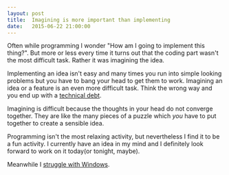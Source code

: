 ```yaml
---
layout:	post
title:	Imagining is more important than implementing
date:	2015-06-22 21:00:00
---
```


Often while programming I wonder "How am I going to implement this thing?". But more or less every time it turns out that the coding part wasn't the most difficult task. Rather it was imagining the idea.

Implementing an idea isn't easy and many times you run into simple looking problems but you have to bang your head to get them to work. Imagining an idea or a feature is an even more difficult task. Think the wrong way and you end up with a [technical debt](https://en.wikipedia.org/wiki/Technical_debt).

Imagining is difficult because the thoughts in your head do not converge together. They are like the many pieces of a puzzle which *you* have to put together to create a sensible idea.

Programming isn't the most relaxing activity, but nevertheless I find it to be a fun activity. I currently have an idea in my mind and I definitely look forward to work on it today(or tonight, maybe).

Meanwhile I [struggle with Windows](/2015/06/24/unix-and-windows-will-never-be-compatible/).